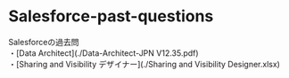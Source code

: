 # Salesforce-past-questions

Salesforceの過去問  
・[Data Architect](./Data-Architect-JPN V12.35.pdf)  
・[Sharing and Visibility デザイナー](./Sharing and Visibility Designer.xlsx)
